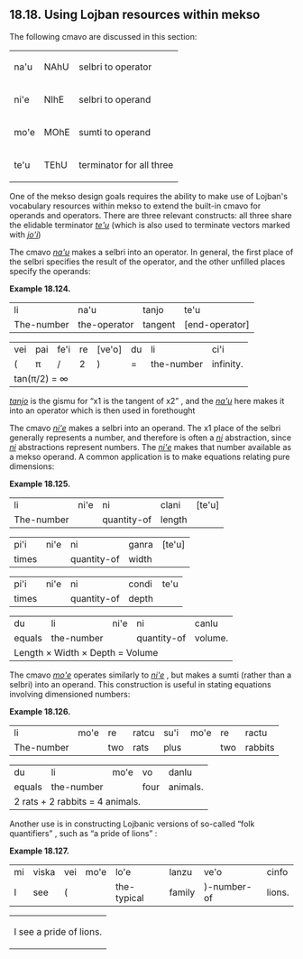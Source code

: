 <a id="section-lojban-within-mekso"></a>18.18. <a id="c18s18"></a>Using Lojban resources within mekso
-----------------------------------------------------------------------------------------------------

The following cmavo are discussed in this section:

<table class="cmavo-list"><colgroup></colgroup><tbody><tr class="cmavo-entry"><td class="cmavo"><p class="cmavo">na'u</p></td><td class="selmaho"><p class="selmaho">NAhU</p></td><td class="description"><p class="description">selbri to operator</p></td></tr><tr class="cmavo-entry"><td class="cmavo"><p class="cmavo">ni'e</p></td><td class="selmaho"><p class="selmaho">NIhE</p></td><td class="description"><p class="description">selbri to operand</p></td></tr><tr class="cmavo-entry"><td class="cmavo"><p class="cmavo">mo'e</p></td><td class="selmaho"><p class="selmaho">MOhE</p></td><td class="description"><p class="description">sumti to operand</p></td></tr><tr class="cmavo-entry"><td class="cmavo"><p class="cmavo">te'u</p></td><td class="selmaho"><p class="selmaho">TEhU</p></td><td class="description"><p class="description">terminator for all three</p></td></tr></tbody></table>

<a id="id-1.19.20.4.1" class="indexterm"></a><a id="id-1.19.20.4.2" class="indexterm"></a><a id="id-1.19.20.4.3" class="indexterm"></a>One of the mekso design goals requires the ability to make use of Lojban's vocabulary resources within mekso to extend the built-in cmavo for operands and operators. There are three relevant constructs: all three share the elidable terminator _<a id="id-1.19.20.4.4.1" class="indexterm"></a>[_te'u_](../go01#valsi-tehu)_ (which is also used to terminate vectors marked with _<a id="id-1.19.20.4.5.1" class="indexterm"></a>[_jo'i_](../go01#valsi-johi)_)

<a id="id-1.19.20.5.1" class="indexterm"></a><a id="id-1.19.20.5.2" class="indexterm"></a><a id="id-1.19.20.5.3" class="indexterm"></a><a id="id-1.19.20.5.4" class="indexterm"></a><a id="id-1.19.20.5.5" class="indexterm"></a>The cmavo _<a id="id-1.19.20.5.6.1" class="indexterm"></a>[_na'u_](../go01#valsi-nahu)_ makes a selbri into an operator. In general, the first place of the selbri specifies the result of the operator, and the other unfilled places specify the operands:

<div class="interlinear-gloss-example example">
<a id="example-random-id-k38f"></a>

**Example 18.124. <a id="c18e18d1"></a><a id="id-1.19.20.6.1.2" class="indexterm"></a>** 

<table class="interlinear-gloss"><colgroup></colgroup><tbody><tr class="jbo"><td>li</td><td>na'u</td><td>tanjo</td><td>te'u</td></tr><tr class="gloss"><td>The-number</td><td>the-operator</td><td>tangent</td><td>[end-operator]</td></tr></tbody></table>

<table class="interlinear-gloss"><colgroup></colgroup><tbody><tr class="jbo"><td>vei</td><td>pai</td><td>fe'i</td><td>re</td><td>[ve'o]</td><td>du</td><td>li</td><td>ci'i</td></tr><tr class="gloss"><td>(</td><td>π</td><td>/</td><td>2</td><td>)</td><td>=</td><td>the-number</td><td>infinity.</td></tr><tr class="informalequation"><td colspan="12321"><div class="informalequation"><span class="mathphrase">tan(π/2) = ∞</span></div></td></tr></tbody></table>

</div>  

_<a id="id-1.19.20.7.1.1" class="indexterm"></a>[_tanjo_](../go01#valsi-tanjo)_ is the gismu for “x1 is the tangent of x2” , and the _<a id="id-1.19.20.7.3.1" class="indexterm"></a>[_na'u_](../go01#valsi-nahu)_ here makes it into an operator which is then used in forethought

<a id="id-1.19.20.8.1" class="indexterm"></a><a id="id-1.19.20.8.2" class="indexterm"></a><a id="id-1.19.20.8.3" class="indexterm"></a><a id="id-1.19.20.8.4" class="indexterm"></a>The cmavo _<a id="id-1.19.20.8.5.1" class="indexterm"></a>[_ni'e_](../go01#valsi-nihe)_ makes a selbri into an operand. The x1 place of the selbri generally represents a number, and therefore is often a _<a id="id-1.19.20.8.7.1" class="indexterm"></a>[_ni_](../go01#valsi-ni)_ abstraction, since _<a id="id-1.19.20.8.8.1" class="indexterm"></a>[_ni_](../go01#valsi-ni)_ abstractions represent numbers. The _<a id="id-1.19.20.8.9.1" class="indexterm"></a>[_ni'e_](../go01#valsi-nihe)_ makes that number available as a mekso operand. A common application is to make equations relating pure dimensions:

<div class="interlinear-gloss-example example">
<a id="example-random-id-wCJQ"></a>

**Example 18.125. <a id="c18e18d2"></a><a id="id-1.19.20.9.1.2" class="indexterm"></a>** 

<table class="interlinear-gloss"><colgroup></colgroup><tbody><tr class="jbo"><td>li</td><td>ni'e</td><td>ni</td><td>clani</td><td>[te'u]</td></tr><tr class="gloss"><td>The-number</td><td></td><td>quantity-of</td><td>length</td><td></td></tr></tbody></table>

<table class="interlinear-gloss"><colgroup></colgroup><tbody><tr class="jbo"><td>pi'i</td><td>ni'e</td><td>ni</td><td>ganra</td><td>[te'u]</td></tr><tr class="gloss"><td>times</td><td></td><td>quantity-of</td><td>width</td><td></td></tr></tbody></table>

<table class="interlinear-gloss"><colgroup></colgroup><tbody><tr class="jbo"><td>pi'i</td><td>ni'e</td><td>ni</td><td>condi</td><td>te'u</td></tr><tr class="gloss"><td>times</td><td></td><td>quantity-of</td><td>depth</td><td></td></tr></tbody></table>

<table class="interlinear-gloss"><colgroup></colgroup><tbody><tr class="jbo"><td>du</td><td>li</td><td>ni'e</td><td>ni</td><td>canlu</td></tr><tr class="gloss"><td>equals</td><td>the-number</td><td></td><td>quantity-of</td><td>volume.</td></tr><tr class="informalequation"><td colspan="12321"><div class="informalequation"><span class="mathphrase">Length × Width × Depth = Volume</span></div></td></tr></tbody></table>

</div>  

<a id="id-1.19.20.10.1" class="indexterm"></a><a id="id-1.19.20.10.2" class="indexterm"></a><a id="id-1.19.20.10.3" class="indexterm"></a><a id="id-1.19.20.10.4" class="indexterm"></a>The cmavo _<a id="id-1.19.20.10.5.1" class="indexterm"></a>[_mo'e_](../go01#valsi-mohe)_ operates similarly to _<a id="id-1.19.20.10.6.1" class="indexterm"></a>[_ni'e_](../go01#valsi-nihe)_ , but makes a sumti (rather than a selbri) into an operand. This construction is useful in stating equations involving dimensioned numbers:

<div class="interlinear-gloss-example example">
<a id="example-random-id-ETmX"></a>

**Example 18.126. <a id="c18e18d3"></a><a id="id-1.19.20.11.1.2" class="indexterm"></a>** 

<table class="interlinear-gloss"><colgroup></colgroup><tbody><tr class="jbo"><td>li</td><td>mo'e</td><td>re</td><td>ratcu</td><td>su'i</td><td>mo'e</td><td>re</td><td>ractu</td></tr><tr class="gloss"><td>The-number</td><td></td><td>two</td><td>rats</td><td>plus</td><td></td><td>two</td><td>rabbits</td></tr></tbody></table>

<table class="interlinear-gloss"><colgroup></colgroup><tbody><tr class="jbo"><td>du</td><td>li</td><td>mo'e</td><td>vo</td><td>danlu</td></tr><tr class="gloss"><td>equals</td><td>the-number</td><td></td><td>four</td><td>animals.</td></tr><tr class="informalequation"><td colspan="12321"><div class="informalequation"><span class="mathphrase">2 rats + 2 rabbits = 4 animals.</span></div></td></tr></tbody></table>

</div>  

<a id="id-1.19.20.12.1" class="indexterm"></a>Another use is in constructing Lojbanic versions of so-called “folk quantifiers” , such as “a pride of lions” :

<div class="interlinear-gloss-example example">
<a id="example-random-id-D4y4"></a>

**Example 18.127. <a id="c18e18d4"></a><a id="id-1.19.20.13.1.2" class="indexterm"></a>** 

<table class="interlinear-gloss"><colgroup></colgroup><tbody><tr class="jbo"><td>mi</td><td>viska</td><td>vei</td><td>mo'e</td><td>lo'e</td><td>lanzu</td><td>ve'o</td><td>cinfo</td></tr><tr class="gloss"><td>I</td><td>see</td><td>(</td><td></td><td>the-typical</td><td>family</td><td>)-number-of</td><td>lions.</td></tr></tbody></table>

<table class="interlinear-gloss"><tbody><tr class="para"><td colspan="12321"><p class="natlang">I see a pride of lions.</p></td></tr></tbody></table>

</div>